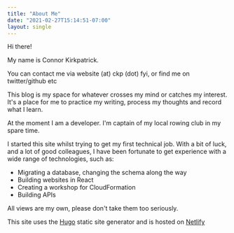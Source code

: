 ```yaml
---
title: "About Me"
date: "2021-02-27T15:14:51-07:00"
layout: single
---
```


Hi there!

My name is Connor Kirkpatrick.

You can contact me via website (at) ckp (dot) fyi, or find me on twitter/github etc

This blog is my space for whatever crosses my mind or catches my interest. It's a place for me to practice my writing,
process my thoughts and record what I learn.

At the moment I am a developer. I'm captain of my local rowing club in my spare time.

I started this site whilst trying to get my first technical job. With a bit of luck, and a lot of good colleagues, I have been fortunate to get experience with a wide range of technologies, such as:

- Migrating a database, changing the schema along the way
- Building websites in React
- Creating a workshop for CloudFormation
- Building APIs


All views are my own, please don't take them too seriously.

This site uses the [Hugo](https://gohugo.io/) static site generator and is hosted on [Netlify](https://www.netlify.com/)
